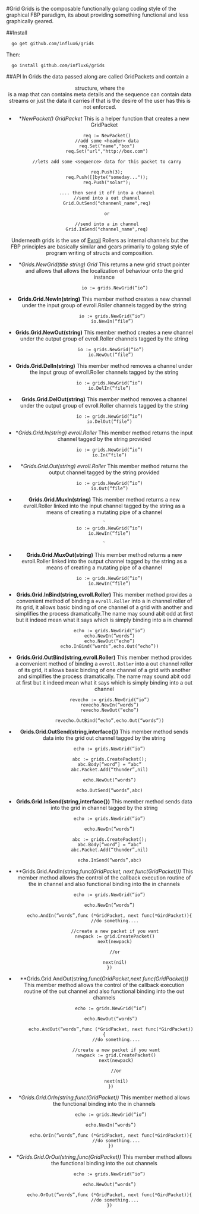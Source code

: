 #Grid
Grids is the composable functionally golang coding style of the graphical FBP paradigm, its about providing something functional and less graphically geared.
    

##Install

      go get github.com/influx6/grids
        
  Then:
        
      go install github.com/influx6/grids

##API
 In Grids the data passed along are called GridPackets and contain a <header><sequence> structure, where the <header>
is a map that can contains meta details and the sequence can contain data streams or just the data it carries if that is the desire of the user has this is not enforced.

- **NewPacket() *GridPacket** 
    This is a helper function that creates a new GridPacket 
        
        req := NewPacket()
        //add some <header> data
        req.Set("name","box")
        req.Set("url","http://box.com")
        
        //lets add some <sequence> data for this packet to carry

        req.Push(3);
        req.Push([]byte("someday..."));
        req.Push("solar");
        
        .... then send it off into a channel
        //send into a out channel
        Grid.OutSend("channenl_name",req)
        
        or
        
        //send into a in channel
        Grid.InSend("channel_name",req)
     
Underneath grids is the use of [Evroll] Rollers as internal channels but the FBP principles are basically similar and gears primarily to golang style of program writing of structs and composition.
  
 - **Grids.NewGrid(title string) *Grid**
        This returns a new grid struct pointer and allows that allows the localization of behaviour onto the grid instance

        
               io := grids.NewGrid(“io”)
        

 - **Grids.Grid.NewIn(string)** 
        This member method creates a new channel under the input group of evroll.Roller channels tagged by the string

        
             io := grids.NewGrid(“io”)
             io.NewIn(“file”)
    

 - **Grids.Grid.NewOut(string)** 
        This member method creates a new channel under the output group of evroll.Roller channels tagged by the string

        
            io := grids.NewGrid(“io”)
            io.NewOut(“file”)
        
        

 -  **Grids.Grid.DelIn(string)** 
        This member method removes a channel under the input group of evroll.Roller channels tagged by the string

        
            io := grids.NewGrid(“io”)
            io.DelIn(“file”)
        
        

 -  **Grids.Grid.DelOut(string)** 
        This member method removes a channel under the output group of evroll.Roller channels tagged by the string

        
            
            io := grids.NewGrid(“io”)
            io.DelOut(“file”)
        
        

 -  **Grids.Grid.In(string) *evroll.Roller** 
        This member method returns the input channel tagged by the string provided


            io := grids.NewGrid(“io”)
            io.In(“file”)
        


 -  **Grids.Grid.Out(string) *evroll.Roller**
        This member method returns the output channel tagged by the string provided

        
            io := grids.NewGrid(“io”)
            io.Out(“file”)
        
        

 -  **Grids.Grid.MuxIn(string)**
       This member method returns a new evroll.Roller linked into the input channel tagged by the string as a means of creating a mutating pipe of a channel

        `
            io := grids.NewGrid(“io”)
            io.NewIn(“file”)
        
        `

 -  **Grids.Grid.MuxOut(string)**
      This member method returns a new evroll.Roller linked into the output channel tagged by the string as a means of creating a mutating pipe of a channel

        
            io := grids.NewGrid(“io”)
            io.NewIn(“file”)
        
        

 -  **Grids.Grid.InBind(string,evroll.Roller)**
        This member method provides a convenient method of binding a `evroll.Roller` into a in channel roller of its grid, it allows basic binding of one channel of a grid with another and simplifies the process dramatically.The name may sound abit odd at first but it indeed mean what it says which is simply binding into a in channel

        
            echo := grids.NewGrid(“io”)
            echo.NewIn(“words”)
            echo.NewOut(“echo”)
            echo.InBind(“words”,echo.Out(“echo”))


 -  **Grids.Grid.OutBind(string,evroll.Roller)**
        This member method provides a convenient method of binding a `evroll.Roller` into a out channel roller of its grid, it allows basic binding of one channel of a grid with another and simplifies the process dramatically. The name may sound abit odd at first but it indeed mean what it says which is simply binding into a out channel

        
            revecho := grids.NewGrid(“io”)
            revecho.NewIn(“words”)
            revecho.NewOut(“echo”)
        
            revecho.OutBind(“echo”,echo.Out(“words”))
        
        

 -  **Grids.Grid.OutSend(string,interface{})**
        This member method sends data into the grid out channel tagged by the string

        
            echo := grids.NewGrid(“io”)
            
            abc := grids.CreatePacket();
            abc.Body[“word”] = “abc”
            abc.Packet.Add(“thunder”,nil)
            
            echo.NewOut(“words”)
        
            echo.OutSend(“words”,abc)
        
        

 -  **Grids.Grid.InSend(string,interface{})**
        This member method sends data into the grid in channel tagged by the string

        
            echo := grids.NewGrid(“io”)

            echo.NewIn(“words”)
        
            abc := grids.CreatePacket();
            abc.Body[“word”] = “abc”
            abc.Packet.Add(“thunder”,nil)

            echo.InSend(“words”,abc)
        
        

 -  **Grids.Grid.AndIn(string,func(*GridPacket, next func(*GridPacket)))**
       This member method allows the control of the callback execution routine of the in channel and also functional binding into the in channels

    
            echo := grids.NewGrid(“io”)

            echo.NewIn(“words”)
        
            echo.AndIn(“words”,func (*GridPacket, next func(*GirdPacket)){
                //do something....

                //create a new packet if you want
                newpack := grid.CreatePacket()
                next(newpack)

                //or

                next(nil)
            })
        
        

 - **Grids.Grid.AndOut(string,func(*GridPacket,next func(*GridPacket)))**
       This member method allows the control of the callback execution routine of the out channel and also functional binding into the out channels

        
            echo := grids.NewGrid(“io”)

            echo.NewOut(“words”)
        
            echo.AndOut(“words”,func (*GridPacket, next func(*GirdPacket)){
                //do something....

                //create a new packet if you want
                newpack := grid.CreatePacket()
                next(newpack)

                //or

                next(nil)
            })
        
        

 - **Grids.Grid.OrIn(string,func(*GridPacket))**
       This member method allows the functional binding into the in channels

        
            echo := grids.NewGrid(“io”)

            echo.NewIn(“words”)
        
            echo.OrIn(“words”,func (*GridPacket, next func(*GirdPacket)){
                //do something....
            })
        
        

 -  **Grids.Grid.OrOut(string,func(*GridPacket))**
        This member method allows the functional binding into the out channels

        
            echo := grids.NewGrid(“io”)

            echo.NewOut(“words”)
        
            echo.OrOut(“words”,func (*GridPacket, next func(*GirdPacket)){
                //do something....
            })
        
        


[Grids]: http://github.com/influx6/grids
[Evroll]: http://github.com/influx6/evroll
        
